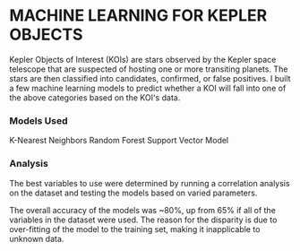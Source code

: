# MACHINE LEARNING FOR KEPLER OBJECTS
Kepler Objects of Interest (KOIs) are stars observed by the Kepler space telescope that are suspected of hosting one or more transiting planets.  The stars are then classified into candidates, confirmed, or false positives.  I built a few machine learning models to predict whether a KOI will fall into one of the above categories based on the KOI's data.

### Models Used
K-Nearest Neighbors
Random Forest
Support Vector Model

### Analysis
The best variables to use were determined by running a correlation analysis on the dataset and testing the models based on varied parameters.

The overall accuracy of the models was ~80%, up from 65% if all of the variables in the dataset were used.  The reason for the disparity is due to over-fitting of the model to the training set, making it inapplicable to unknown data.
